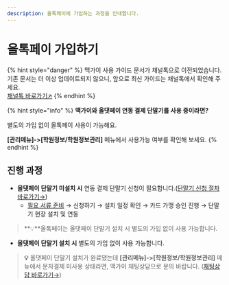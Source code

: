 ```yaml
---
description: 올톡페이에 가입하는 과정을 안내합니다.
---
```


# 올톡페이 가입하기

{% hint style="danger" %}
맥가이 사용 가이드 문서가 채널톡으로 이전되었습니다.\
기존 문서는 더 이상 업데이트되지 않으니, 앞으로 최신 가이드는 채널톡에서 확인해 주세요.\
[채널톡 바로가기↗](https://docs.channel.io/macgai-guide/ko/articles/sign-up-alltalkpay-e6ef4d0d)
{% endhint %}

{% hint style="info" %}
**맥가이와 올댓페이 연동 결제 단말기를 사용 중이라면?**

별도의 가입 없이 올톡페이 사용이 가능해요.&#x20;

**\[관리메뉴]->\[학원정보/학원정보관리]** 메뉴에서 사용가능 여부를 확인해 보세요.
{% endhint %}

## **진행 과정**

* **올댓페이 단말기 미설치 시** 연동 결제 단말기 신청이 필요합니다.([단말기 신청 절차 바로가기→](../../../get-started/allthatpay.md))
  * [필요 서류 준비](signup.md#undefined-1) → 신청하기 → 설치 일정 확인 → 카드 가맹 승인 진행 → 단말기 현장 설치 및 연동

> **💡**올톡페이는 올댓페이 단말기 설치 시 별도의 가입 없이 사용 가능합니다.

* **올댓페이 단말기 설치 시** 별도의 가입 없이 사용 가능합니다.

> **💡** 올댓페이 단말기 설치가 완료됐는데 **\[관리메뉴]->\[학원정보/학원정보관리]** 메뉴에서 문자결제 미사용 상태라면, 맥가이 채팅상담으로 문의 바랍니다. ([채팅상담 바로가기→](https://macgai7.channel.io/home))
